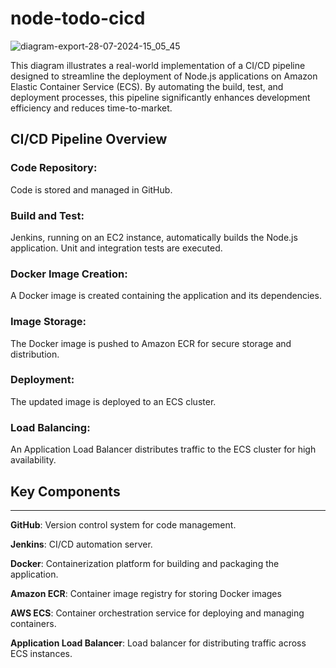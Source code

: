 # node-todo-cicd

![diagram-export-28-07-2024-15_05_45](https://github.com/user-attachments/assets/2dcdb868-c8c3-4eb6-bccf-b9fe16378aec)


This diagram illustrates a real-world implementation of a CI/CD pipeline designed to streamline the deployment of Node.js applications on Amazon Elastic Container Service (ECS). By automating the build, test, and deployment processes, this pipeline significantly enhances development efficiency and reduces time-to-market.

## CI/CD Pipeline Overview
### Code Repository:
Code is stored and managed in GitHub.
### Build and Test:
Jenkins, running on an EC2 instance, automatically builds the Node.js application.
Unit and integration tests are executed.
### Docker Image Creation:
A Docker image is created containing the application and its dependencies.
### Image Storage:
The Docker image is pushed to Amazon ECR for secure storage and distribution.
### Deployment:
The updated image is deployed to an ECS cluster.
### Load Balancing:
An Application Load Balancer distributes traffic to the ECS cluster for high availability.
## Key Components
*****************************
**GitHub**: Version control system for code management.

**Jenkins**: CI/CD automation server.

**Docker**: Containerization platform for building and packaging the application.

**Amazon ECR**: Container image registry for storing Docker images

**AWS ECS**: Container orchestration service for deploying and managing containers.

**Application Load Balancer**: Load balancer for distributing traffic across ECS instances.
